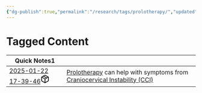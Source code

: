 ```yaml
---
{"dg-publish":true,"permalink":"/research/tags/prolotherapy/","updated":"2025-01-30T16:29:22-05:00"}
---
```


# Tagged Content
<div><table class="dataview table-view-table"><thead class="table-view-thead"><tr class="table-view-tr-header"><th class="table-view-th"><span>Quick Notes</span><span class="dataview small-text">1</span></th><th class="table-view-th"><span></span></th></tr></thead><tbody class="table-view-tbody"><tr><td><span><a data-tooltip-position="top" aria-label="Research/Quick Notes/2025-01-22 17-39-46.md" data-href="Research/Quick Notes/2025-01-22 17-39-46.md" href="Research/Quick Notes/2025-01-22 17-39-46.md" class="internal-link" target="_blank" rel="noopener nofollow" fileclass-name="Research Links">2025-01-22 17-39-46</a><a class="metadata-menu fileclass-icon"><svg xmlns="http://www.w3.org/2000/svg" width="24" height="24" viewBox="0 0 24 24" fill="none" stroke="currentColor" stroke-width="2" stroke-linecap="round" stroke-linejoin="round" class="svg-icon lucide-package"><path d="m7.5 4.27 9 5.15"></path><path d="M21 8a2 2 0 0 0-1-1.73l-7-4a2 2 0 0 0-2 0l-7 4A2 2 0 0 0 3 8v8a2 2 0 0 0 1 1.73l7 4a2 2 0 0 0 2 0l7-4A2 2 0 0 0 21 16Z"></path><path d="m3.3 7 8.7 5 8.7-5"></path><path d="M12 22V12"></path></svg></a></span></td><td><span><a data-href="Prolotherapy" href="Prolotherapy" class="internal-link" target="_blank" rel="noopener nofollow">Prolotherapy</a> can help with symptoms from <a data-href="Craniocervical Instability (CCI)" href="Craniocervical Instability (CCI)" class="internal-link" target="_blank" rel="noopener nofollow">Craniocervical Instability (CCI)</a></span></td></tr></tbody></table></div>

